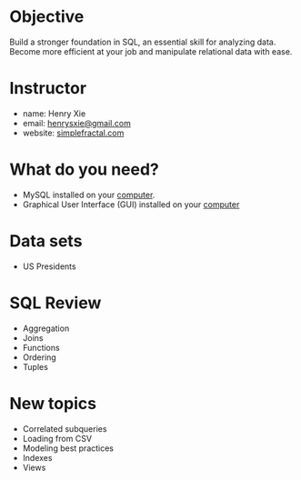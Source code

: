 # Objective
Build a stronger foundation in SQL, an essential skill for analyzing data. Become more efficient at your job and manipulate relational data with ease.

# Instructor
- name: Henry Xie
- email: henrysxie@gmail.com
- website: [simplefractal.com](http://simplefractal.com)

# What do you need?
- MySQL installed on your [computer](https://dev.mysql.com/downloads/mysql/).
- Graphical User Interface (GUI) installed on your [computer](https://dev.mysql.com/downloads/workbench/)

# Data sets
- US Presidents

# SQL Review
- Aggregation
- Joins
- Functions
- Ordering
- Tuples

# New topics
- Correlated subqueries
- Loading from CSV
- Modeling best practices
- Indexes
- Views
